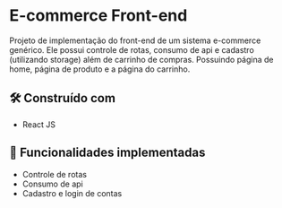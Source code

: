 # E-commerce Front-end

Projeto de implementação do front-end de um sistema e-commerce genérico. Ele possui controle de rotas, consumo de api e cadastro (utilizando storage) além de carrinho de compras. Possuindo página de home, página de produto e a página do carrinho.

## 🛠️ Construído com

* React JS

## 🚀 Funcionalidades implementadas

* Controle de rotas
* Consumo de api
* Cadastro e login de contas

<!--
## 📄 Screenshots

Este projeto está sob a licença (sua licença) - veja o arquivo [LICENSE.md](https://github.com/usuario/projeto/licenca) para detalhes.
-->

